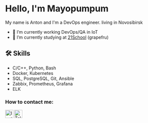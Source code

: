 # **Hello, I'm** Mayopumpum 

My name is Anton and I'm a DevOps engineer. living in Novosibirsk

- 🔭 I’m currently working DevOps/QA in IoT
- 🌱 I’m currently studying at [21School](https://21-school.ru/) (grapefru)

## :hammer_and_wrench: Skills
-  C/C++, Python, Bash
-  Docker, Kubernetes
-  SQL, PostgreSQL, Git, Ansible
-  Zabbix, Prometheus, Grafana
-  ELK

### How to contact me:
[<img align="left" alt="Instagram" width="26px" src="https://img.freepik.com/free-vector/instagram-vector-social-media-icon-7-june-2021-bangkok-thailand_53876-136728.jpg?w=2000" />][instagram]
[<img align="left" alt="Telegram" width="26px" src="https://cdn-icons-png.flaticon.com/128/2111/2111644.png" />][telegram]

[instagram]:https://www.instagram.com/mayopumpum
[telegram]:https://t.me/Swaggerz

